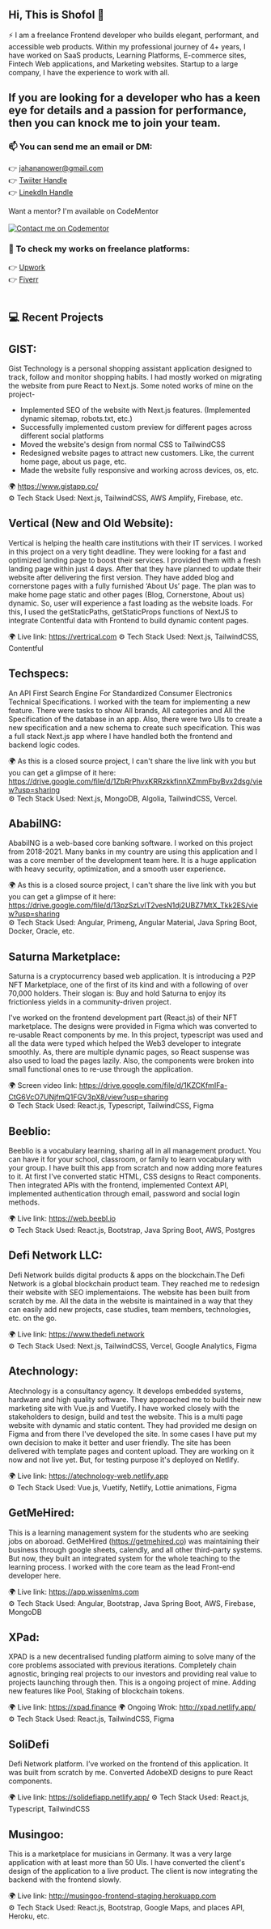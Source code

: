 ## Hi, This is Shofol 👋
⚡  I am a freelance Frontend developer who builds elegant, performant, and accessible web products. Within my professional journey of 4+ years, I have worked on SaaS products, Learning Platforms, E-commerce sites, Fintech Web applications, and Marketing websites. Startup to a large company, I have the experience to work with all.

## If you are looking for a developer who has a keen eye for details and a passion for performance, then you can knock me to join your team. 

### 📫 You can send me an email or DM: 

👉 jahananower@gmail.com
<br/>
👉 [Twiiter Handle](https://twitter.com/jahananower)
<br/>
👉 [LinekdIn Handle](https://www.linkedin.com/in/anower-jahan)
<br/>

Want a mentor? I'm available on CodeMentor
<br/><br/>
[![Contact me on Codementor](https://www.codementor.io/m-badges/shofol/im-a-cm-b.svg)](https://www.codementor.io/@shofol?refer=badge)

### 💬 To check my works on freelance platforms:

👉 [Upwork](https://www.upwork.com/freelancers/~01cebe13144655d980)
<br/>
👉 [Fiverr](https://www.fiverr.com/users/anowerjahan)
<br/>
<br/>
## :computer: Recent Projects

## GIST:
Gist Technology is a personal shopping assistant application designed to track, follow and monitor shopping habits. I had mostly worked on migrating the website from pure React to Next.js. Some noted works of mine on the project- 
 - Implemented SEO of the website with Next.js features. (Implemented dynamic sitemap, robots.txt, etc.)
 - Successfully implemented custom preview for different pages across different social platforms
 - Moved the website's design from normal CSS to TailwindCSS
 - Redesigned website pages to attract new customers. Like, the current home page, about us page, etc.
 - Made the website fully responsive and working across devices, os, etc.

:earth_africa: https://www.gistapp.co/
<br/>
:gear: Tech Stack Used: Next.js, TailwindCSS, AWS Amplify, Firebase,  etc.

## Vertical (New and Old Website):

Vertical is helping the health care institutions with their IT services. I worked in this project on a very tight deadline. They were looking for a fast and optimized landing page to boost their services. I provided them with a fresh landing page within just 4 days. After that they have planned to update their website after delivering the first version. They have added blog and cornerstone pages with a fully furnished ‘About Us’ page. The plan was to make home page static and other pages (Blog, Cornerstone, About us) dynamic. So, user will experience a fast loading as the website loads. For this, I used the getStaticPaths, getStaticProps functions of NextJS to integrate Contentful data with Frontend to build dynamic content pages.

:earth_africa: Live link: https://vertrical.com 
:gear: Tech Stack Used: Next.js, TailwindCSS, Contentful

## Techspecs:
An API First Search Engine For Standardized Consumer Electronics Technical Specifications. I worked with the team for implementing a new feature. There were tasks to show All brands, All categories and All the Specification of the database in an app. Also, there were two UIs to create a new specification and a new schema to create such specification. This was a full stack Next.js app where I have handled both the frontend and backend logic codes. 

:earth_africa: As this is a closed source project, I can't share the live link with you but you can get a glimpse of it here: 
https://drive.google.com/file/d/1ZbRrPhvxKRRzkkfinnXZmmFbyBvx2dsg/view?usp=sharing
<br/>
:gear: Tech Stack Used: Next.js, MongoDB, Algolia, TailwindCSS, Vercel.

## AbabilNG:
AbabilNG is a web-based core banking software. I worked on this project from 2018-2021. Many banks in my country are using this application and I was a core member of the development team here. It is a huge application with heavy security, optimization, and a smooth user experience. 

:earth_africa: As this is a closed source project, I can't share the live link with you but you can get a glimpse of it here: 
https://drive.google.com/file/d/13pzSzLvlT2vesN1dj2UBZ7MtX_Tkk2ES/view?usp=sharing
<br/>
:gear: Tech Stack Used: Angular, Primeng, Angular Material, Java Spring Boot, Docker, Oracle, etc.


## Saturna Marketplace: 
Saturna is a cryptocurrency based web application. It is introducing a P2P NFT Marketplace, one of the first of its kind and with a following of over 70,000 holders. 
Their slogan is: Buy and hold Saturna to enjoy its frictionless yields in a community-driven project. 

I've worked on the frontend development part (React.js) of their NFT marketplace. The designs were provided in Figma which was converted to re-usable React components by me. In this project, typescript was used and all the data were typed which helped the Web3 developer to integrate smoothly. As, there are multiple dynamic pages, so React suspense was also used to load the pages lazily. Also, the components were broken into small functional ones to re-use through the application. 

:earth_africa: Screen video link: https://drive.google.com/file/d/1KZCKfmIFa-CtG6VcO7UNjfmQ1FGV3pX8/view?usp=sharing
<br/>
:gear: Tech Stack Used: React.js, Typescript, TailwindCSS, Figma


## Beeblio: 
Beeblio is a vocabulary learning, sharing all in all management product. You can have it for your school, classroom, or family to learn vocabulary with your group. I have built this app from scratch and now adding more features to it. At first I've converted static HTML, CSS designs to React components. Then integrated APIs with the frontend, implemented Context API, implemented authentication through email, password and social login methods. 

:earth_africa: Live link: https://web.beebl.io
<br/>
:gear: Tech Stack Used: React.js, Bootstrap, Java Spring Boot, AWS, Postgres


## Defi Network LLC: 
Defi Network builds digital products & apps on the blockchain.The Defi Network is a global blockchain product team. They reached me to redesign their website with SEO implementaions. The website has been built from scratch by me. All the data in the website is maintained in a way that they can easily add new projects, case studies, team members, technologies, etc. on the go. 

:earth_africa: Live link: https://www.thedefi.network
<br/>
:gear: Tech Stack Used: Next.js, TailwindCSS, Vercel, Google Analytics, Figma

## Atechnology: 
Atechnology is a consultancy agency. It develops embedded systems, hardware and high quality software. They approached me to build their new marketing site with Vue.js and Vuetify. I have worked closely with the stakeholders to design, build and test the website. This is a multi page website with dynamic and static content. They had provided me design on Figma and from there I've developed the site. In some cases I have put my own decision to make it better and user friendly. The site has been delivered with template pages and content upload. They are working on it now and not live yet. But, for testing purpose it's deployed on Netlify. 

:earth_africa: Live link: https://atechnology-web.netlify.app
<br/>
:gear: Tech Stack Used: Vue.js, Vuetify, Netlify, Lottie animations, Figma


## GetMeHired:
This is a learning management system for the students who are seeking jobs on aboroad. GetMeHired (https://getmehired.co) was maintaining their business through google sheets, calendly, and all other third-party systems. But now, they built an integrated system for the whole teaching to the learning process. I worked with the core team as the lead Front-end developer here. 

:earth_africa: Live link: https://app.wissenlms.com
<br/>
:gear: Tech Stack Used: Angular, Bootstrap, Java Spring Boot, AWS, Firebase, MongoDB


## XPad: 
XPAD is a new decentralised funding platform aiming to solve many of the core problems associated with previous iterations. Completely chain agnostic, bringing real projects to our investors and providing real value to projects launching through then. This is a ongoing project of mine. Adding new features like Pool, Staking of blockchain tokens. 

:earth_africa: Live link: https://xpad.finance
:earth_africa: Ongoing Wrok: http://xpad.netlify.app/
<br/>
:gear: Tech Stack Used: React.js, TailwindCSS, Figma

## SoliDefi
Defi Network platform. I’ve worked on the frontend of this application. It was built from scratch by me. Converted AdobeXD designs to pure React components. 

:earth_africa: Live link: https://solidefiapp.netlify.app/ 
:gear: Tech Stack Used: React.js, Typescript, TailwindCSS


## Musingoo:
This is a marketplace for musicians in Germany. It was a very large application with at least more than 50 UIs. I have converted the client's design of the application to a live product. The client is now integrating the backend with the frontend slowly. 

:earth_africa: Live link: http://musingoo-frontend-staging.herokuapp.com
<br/>
:gear: Tech Stack Used: React.js, Bootstrap, Google Maps, and places API, Heroku, etc. 




<!--
**Shofol/shofol** is a ✨ _special_ ✨ repository because its `README.md` (this file) appears on your GitHub profile.

Here are some ideas to get you started:

- 🔭 I’m currently working on ...
- 🌱 I’m currently learning ...
- 👯 I’m looking to collaborate on ...
- 🤔 I’m looking for help with ...
- 💬 Ask me about ...
- 
- 😄 Pronouns: ...
- ⚡ Fun fact: ...
-->
